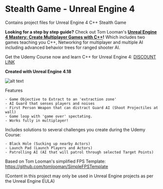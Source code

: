 # Stealth Game - Unreal Engine 4

Contains project files for Unreal Engine 4 C++ Stealth Game

**Looking for a step by step guide?** Check out Tom Looman's **[Unreal Engine 4 Mastery: Create Multiplayer Games with C++](https://www.udemy.com/unrealengine-cpp/?couponCode=TLGH14)!** Which includes two games teaching you C++, Networking for multiplayer and multiple AI including advanced behavior trees for ranged shooter AI.

Get the Udemy Course now and learn C++ for Unreal Engine 4: [DISCOUNT LINK](https://www.udemy.com/unrealengine-cpp/?couponCode=TLGH14)

**Created with Unreal Engine 4.18**

![alt text](http://www.tomlooman.com/wp-content/uploads/2017/12/Thumb_MainUE4Course30_header.jpg)

Features

	- Game Objective to Extract to an 'extraction zone'
	- AI Guard that senses players and noises
	- First Person Weapon that can distract Guard AI (Shoot Projectiles at wall)
	- Game loop with 'game over' spectating.
	- Works fully in multiplayer!


Includes solutions to several challenges you create during the Udemy Course:

	- Black Hole (Sucking up nearby Actors)
	- Launch Pad (Launch Players and Actors)
	- Patrolling AI (AI that will patrol through selected Target Points)


Based on Tom Looman's simplified FPS Template: https://github.com/tomlooman/SimpleFPSTemplate

(Content in this project may only be used in Unreal Engine projects as per the Unreal Engine EULA)
